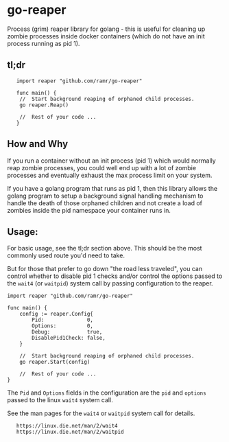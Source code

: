 # go-reaper
Process (grim) reaper library for golang - this is useful for cleaning up
zombie processes inside docker containers (which do not have an init
process running as pid 1).


tl;dr
-----

       import reaper "github.com/ramr/go-reaper"

       func main() {
		//  Start background reaping of orphaned child processes.
		go reaper.Reap()

		//  Rest of your code ...
       }



How and Why
-----------
If you run a container without an init process (pid 1) which would
normally reap zombie processes, you could well end up with a lot of zombie
processes and eventually exhaust the max process limit on your system.

If you have a golang program that runs as pid 1, then this library allows
the golang program to setup a background signal handling mechanism to
handle the death of those orphaned children and not create a load of
zombies inside the pid namespace your container runs in.


Usage:
------
For basic usage, see the tl;dr section above. This should be the
most commonly used route you'd need to take.

But for those that prefer to go down "the road less traveled", you can
control whether to disable pid 1 checks and/or control the options passed to
the `wait4` (or `waitpid`) system call by passing configuration to the
reaper.


	import reaper "github.com/ramr/go-reaper"

	func main() {
		config := reaper.Config{
			Pid:              0,
			Options:          0,
			Debug:            true,
			DisablePid1Check: false,
		}

		//  Start background reaping of orphaned child processes.
		go reaper.Start(config)

		//  Rest of your code ...
	}


The `Pid` and `Options` fields in the configuration are the `pid` and
`options` passed to the linux `wait4` system call.

See the man pages for the `wait4` or `waitpid` system call for details.

       https://linux.die.net/man/2/wait4
       https://linux.die.net/man/2/waitpid


